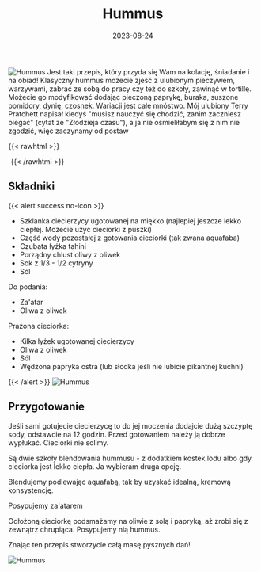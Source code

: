 ﻿---
title: "Hummus"
date: 2023-08-24
categories:
- inne
tags:
- hummus
- ciecierzyca
- wegańskie
- bez laktozy
- bez glutenu
- wegetariańskie
thumbnailImagePosition: "top"
---
![Hummus](/img/Hummus/Hummus-1.jpg)
Jest taki przepis, który przyda się Wam na kolację, śniadanie i na obiad! Klasyczny hummus możecie zjeść z ulubionym pieczywem, warzywami, zabrać ze sobą do pracy czy też do szkoły, zawinąć w tortillę. Możecie go modyfikować dodając pieczoną paprykę, buraka, suszone pomidory, dynię, czosnek. Wariacji jest całe mnóstwo. Mój ulubiony Terry Pratchett napisał kiedyś "musisz nauczyć się chodzić, zanim zaczniesz biegać" (cytat ze "Złodzieja czasu"), a ja nie ośmieliłabym się z nim nie zgodzić, więc zaczynamy od postaw
<!--more-->

{{< rawhtml >}}
<div id="ceneoaffcontainer624479"></div><a id="ceneoaff-logo" title="Ceneo.pl" href="https://www.ceneo.pl/#pid=26977&crid=624479&cid=46110" rel="nofollow"><img style="border:0;width:1px;height:1px;" src="//image.ceneostatic.pl/data/custom_images/4917/custom_image.png" alt="Ceneo.pl" /></a><script type="text/javascript" charset="utf-8">	if (typeof CeneoAPOptions == "undefined" || CeneoAPOptions == null)	{	var CeneoAPOptions = new Array(); 	stamp = parseInt(new Date().getTime()/86400, 10);	var script = document.createElement("script");	script.setAttribute("type", "text/javascript");	script.setAttribute("src", "//partnerzyapi.ceneo.pl/External/ap.js?"+stamp);	script.setAttribute("charset", "utf-8");	var head = document.getElementsByTagName("head")[0];	head.appendChild(script);	}	CeneoAPOptions[CeneoAPOptions.length] =	{		ad_creation: 624479,		ad_channel: 46110,		ad_partner: 26977,		ad_type: 1,		ad_content: '1767,3528,4496',		ad_format: 1,		ad_newpage: true,		ad_basket: false,		ad_container: 'ceneoaffcontainer624479',		ad_formatTypeId: 1,		ad_contextual: false, 		ad_recommended: false, 		ad_showRank: false 	};</script>
{{< /rawhtml >}}

## Składniki
{{< alert success no-icon >}}
- Szklanka ciecierzycy ugotowanej na miękko (najlepiej jeszcze lekko ciepłej. Możecie użyć cieciorki z puszki)
- Część wody pozostałej z gotowania cieciorki (tak zwana aquafaba)
- Czubata łyżka tahini
- Porządny chlust oliwy z oliwek
- Sok z 1/3 - 1/2 cytryny
- Sól


Do podania:
- Za'atar
- Oliwa z oliwek


Prażona cieciorka:
- Kilka łyżek ugotowanej ciecierzycy
- Oliwa z oliwek
- Sól
- Wędzona papryka ostra (lub słodka jeśli nie lubicie pikantnej kuchni)

{{< /alert >}}
![Hummus](/img/Hummus/Hummus-2.jpg)
## Przygotowanie
Jeśli sami gotujecie ciecierzycę to do jej moczenia dodajcie dużą szczyptę sody, odstawcie na 12 godzin. Przed gotowaniem należy ją dobrze wypłukać. Cieciorki nie solimy.

Są dwie szkoły blendowania hummusu - z dodatkiem kostek lodu albo gdy cieciorka jest lekko ciepła. Ja wybieram druga opcję.

Blendujemy podlewając aquafabą, tak by uzyskać idealną, kremową konsystencję.

Posypujemy za'atarem

Odłożoną cieciorkę podsmażamy na oliwie z solą i papryką, aż zrobi się z zewnątrz chrupiąca. Posypujemy nią hummus.

Znając ten przepis stworzycie całą masę pysznych dań!

![Hummus](/img/Hummus/Hummus-2.jpg)